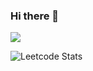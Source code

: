 ### Hi there 👋

<p>
  <a href="https://skillicons.dev">
    <img src="https://skillicons.dev/icons?i=py,cpp,vim,docker,kubernetes,git" />
  </a>
</p>

![Leetcode Stats](https://leetcard.jacoblin.cool/dapetri?ext=heatmap)

<!--
**dapetri/dapetri** is a ✨ _special_ ✨ repository because its `README.md` (this file) appears on your GitHub profile.

Here are some ideas to get you started:

- 🔭 I’m currently working on ...
- 🌱 I’m currently learning ...
- 👯 I’m looking to collaborate on ...
- 🤔 I’m looking for help with ...
- 💬 Ask me about ...
- 📫 How to reach me: ...
- 😄 Pronouns: ...
- ⚡ Fun fact: ...
-->
